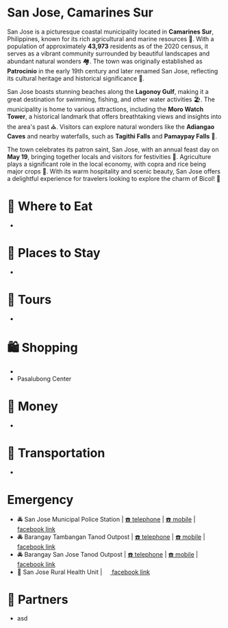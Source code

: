 # San Jose, Camarines Sur

San Jose is a picturesque coastal municipality located in **Camarines Sur**, Philippines, known for its rich agricultural and marine resources 🌊. With a population of approximately **43,973** residents as of the 2020 census, it serves as a vibrant community surrounded by beautiful landscapes and abundant natural wonders 🏘️. The town was originally established as **Patrocinio** in the early 19th century and later renamed San Jose, reflecting its cultural heritage and historical significance 📜.

San Jose boasts stunning beaches along the **Lagonoy Gulf**, making it a great destination for swimming, fishing, and other water activities 🏖️. The municipality is home to various attractions, including the **Moro Watch Tower**, a historical landmark that offers breathtaking views and insights into the area's past ⛪. Visitors can explore natural wonders like the **Adiangao Caves** and nearby waterfalls, such as **Tagithi Falls** and **Pamaypay Falls** 🌿.

The town celebrates its patron saint, San Jose, with an annual feast day on **May 19**, bringing together locals and visitors for festivities 🎉. Agriculture plays a significant role in the local economy, with copra and rice being major crops 🌾. With its warm hospitality and scenic beauty, San Jose offers a delightful experience for travelers looking to explore the charm of Bicol! 🌟

# 🍔 Where to Eat
* 

# 🛌 Places to Stay
* 

# 🚐 Tours
* 

# 🛍️ Shopping
* 
* Pasalubong Center

# 🏧 Money
* 

# 🚌 Transportation
* 

# Emergency
* 🚔 San Jose Municipal Police Station | [☎️ telephone](tel:+631111111111) | [☎️ mobile](tel:+631111111111) | [<img src="https://www.facebook.com/favicon.ico" width="15" height="15" /> facebook link](#)
* 🚔 Barangay Tambangan Tanod Outpost | [☎️ telephone](tel:+631111111111) | [☎️ mobile](tel:+631111111111) | [<img src="https://www.facebook.com/favicon.ico" width="15" height="15" /> facebook link](#)
* 🚔 Barangay San Jose Tanod Outpost | [☎️ telephone](tel:+631111111111) | [☎️ mobile](tel:+631111111111) | [<img src="https://www.facebook.com/favicon.ico" width="15" height="15" /> facebook link](#)
* 🏥 San Jose Rural Health Unit | [<img src="https://www.facebook.com/favicon.ico" width="15" height="15" /> facebook link](https://www.facebook.com/ruralhealthunitSanJose/)

# 🔗 Partners
* asd